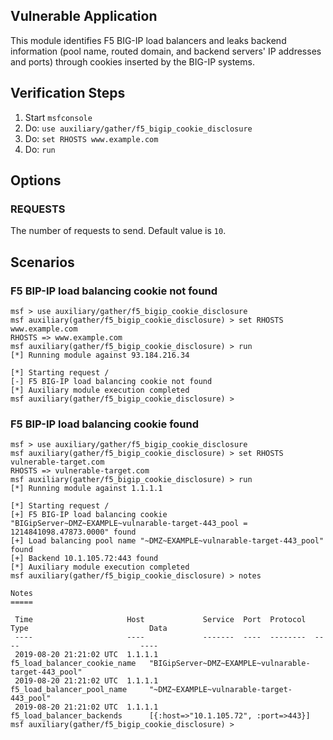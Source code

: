 ## Vulnerable Application

This module identifies F5 BIG-IP load balancers and leaks backend information (pool name, routed domain,
and backend servers' IP addresses and ports) through cookies inserted by the BIG-IP systems.

## Verification Steps

1. Start `msfconsole`
1. Do: `use auxiliary/gather/f5_bigip_cookie_disclosure`
1. Do: `set RHOSTS www.example.com`
1. Do: `run`

## Options

### REQUESTS

  The number of requests to send. Default value is `10`.

## Scenarios

### F5 BIP-IP load balancing cookie not found

```
msf > use auxiliary/gather/f5_bigip_cookie_disclosure
msf auxiliary(gather/f5_bigip_cookie_disclosure) > set RHOSTS www.example.com
RHOSTS => www.example.com
msf auxiliary(gather/f5_bigip_cookie_disclosure) > run
[*] Running module against 93.184.216.34

[*] Starting request /
[-] F5 BIG-IP load balancing cookie not found
[*] Auxiliary module execution completed
msf auxiliary(gather/f5_bigip_cookie_disclosure) >
```

### F5 BIP-IP load balancing cookie found

```
msf > use auxiliary/gather/f5_bigip_cookie_disclosure
msf auxiliary(gather/f5_bigip_cookie_disclosure) > set RHOSTS vulnerable-target.com
RHOSTS => vulnerable-target.com
msf auxiliary(gather/f5_bigip_cookie_disclosure) > run
[*] Running module against 1.1.1.1

[*] Starting request /
[+] F5 BIG-IP load balancing cookie "BIGipServer~DMZ~EXAMPLE~vulnarable-target-443_pool = 1214841098.47873.0000" found
[+] Load balancing pool name "~DMZ~EXAMPLE~vulnarable-target-443_pool" found
[+] Backend 10.1.105.72:443 found
[*] Auxiliary module execution completed
msf auxiliary(gather/f5_bigip_cookie_disclosure) > notes

Notes
=====

 Time                     Host             Service  Port  Protocol  Type                           Data
 ----                     ----             -------  ----  --------  ----                           ----
 2019-08-20 21:21:02 UTC  1.1.1.1                                   f5_load_balancer_cookie_name   "BIGipServer~DMZ~EXAMPLE~vulnarable-target-443_pool"
 2019-08-20 21:21:02 UTC  1.1.1.1                                   f5_load_balancer_pool_name     "~DMZ~EXAMPLE~vulnarable-target-443_pool"
 2019-08-20 21:21:02 UTC  1.1.1.1                                   f5_load_balancer_backends      [{:host=>"10.1.105.72", :port=>443}]
msf auxiliary(gather/f5_bigip_cookie_disclosure) >
```
